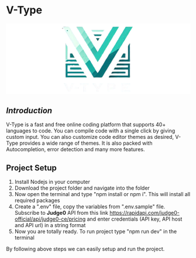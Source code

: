 # V-Type

![V-type logo](/public/images/Logo.png)

## *Introduction*

V-Type is a fast and free online coding platform that supports 40+ languages to code. You can compile code with a single click by giving custom input. You can also customize code editor themes as desired, V-Type provides a wide range of themes. It is also packed with Autocompletion, error detection and many more features.

## Project Setup

1. Install Nodejs in your computer 
2. Download the project folder and navigate into the folder   
3. Now open the terminal and type "npm install or npm i". This will install all required packages  
4. Create a ".env" file, copy the variables from ".env.sample" file. Subscribe to **Judge0** API from this link https://rapidapi.com/judge0-official/api/judge0-ce/pricing and enter credentials (API key, API host and API url) in a string format
5. Now you are totally ready. To run project type "npm run dev" in the terminal

By following above steps we can easily setup and run the project.